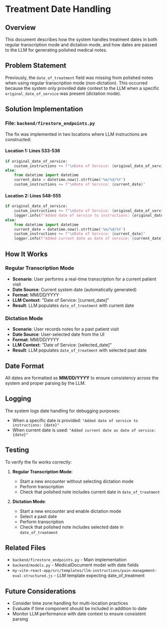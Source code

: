 # Treatment Date Handling

## Overview

This document describes how the system handles treatment dates in both regular transcription mode and dictation mode, and how dates are passed to the LLM for generating polished medical notes.

## Problem Statement

Previously, the `date_of_treatment` field was missing from polished notes when using regular transcription mode (non-dictation). This occurred because the system only provided date context to the LLM when a specific `original_date_of_service` was present (dictation mode).

## Solution Implementation

### File: `backend/firestore_endpoints.py`

The fix was implemented in two locations where LLM instructions are constructed:

#### Location 1: Lines 533-536
```python
if original_date_of_service:
    custom_instructions += f"\nDate of Service: {original_date_of_service}"
else:
    from datetime import datetime
    current_date = datetime.now().strftime('%m/%d/%Y')
    custom_instructions += f"\nDate of Service: {current_date}"
```

#### Location 2: Lines 548-555
```python
if original_date_of_service:
    custom_instructions += f"\nDate of Service: {original_date_of_service}"
    logger.info(f"Added date of service to instructions: {original_date_of_service}")
else:
    from datetime import datetime
    current_date = datetime.now().strftime('%m/%d/%Y')
    custom_instructions += f"\nDate of Service: {current_date}"
    logger.info(f"Added current date as date of service: {current_date}")
```

## How It Works

### Regular Transcription Mode
- **Scenario**: User performs a real-time transcription for a current patient visit
- **Date Source**: Current system date (automatically generated)
- **Format**: MM/DD/YYYY
- **LLM Context**: "Date of Service: [current_date]"
- **Result**: LLM populates `date_of_treatment` with current date

### Dictation Mode
- **Scenario**: User records notes for a past patient visit
- **Date Source**: User-selected date from the UI
- **Format**: MM/DD/YYYY
- **LLM Context**: "Date of Service: [selected_date]"
- **Result**: LLM populates `date_of_treatment` with selected past date

## Date Format

All dates are formatted as **MM/DD/YYYY** to ensure consistency across the system and proper parsing by the LLM.

## Logging

The system logs date handling for debugging purposes:
- When a specific date is provided: `"Added date of service to instructions: {date}"`
- When current date is used: `"Added current date as date of service: {date}"`

## Testing

To verify the fix works correctly:

1. **Regular Transcription Mode**:
   - Start a new encounter without selecting dictation mode
   - Perform transcription
   - Check that polished note includes current date in `date_of_treatment`

2. **Dictation Mode**:
   - Start a new encounter and enable dictation mode
   - Select a past date
   - Perform transcription
   - Check that polished note includes selected date in `date_of_treatment`

## Related Files

- `backend/firestore_endpoints.py` - Main implementation
- `backend/models.py` - MedicalDocument model with date fields
- `my-vite-react-app/src/templates/llm-instructions/pain-management-eval-structured.js` - LLM template expecting date_of_treatment

## Future Considerations

- Consider time zone handling for multi-location practices
- Evaluate if time component should be included in addition to date
- Monitor LLM performance with date context to ensure consistent parsing